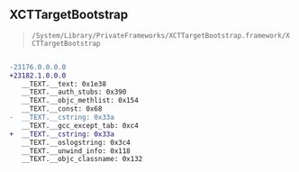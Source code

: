 ## XCTTargetBootstrap

> `/System/Library/PrivateFrameworks/XCTTargetBootstrap.framework/XCTTargetBootstrap`

```diff

-23176.0.0.0.0
+23182.1.0.0.0
   __TEXT.__text: 0x1e38
   __TEXT.__auth_stubs: 0x390
   __TEXT.__objc_methlist: 0x154
   __TEXT.__const: 0x68
-  __TEXT.__cstring: 0x33a
   __TEXT.__gcc_except_tab: 0xc4
+  __TEXT.__cstring: 0x33a
   __TEXT.__oslogstring: 0x3c4
   __TEXT.__unwind_info: 0x118
   __TEXT.__objc_classname: 0x132

```
